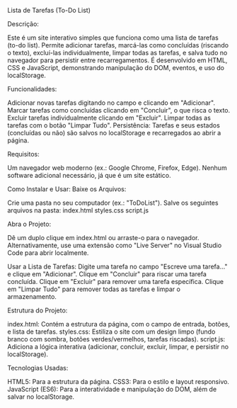 Lista de Tarefas (To-Do List)

Descrição:

Este é um site interativo simples que funciona como uma lista de tarefas (to-do list). Permite adicionar tarefas, marcá-las como concluídas (riscando o texto), excluí-las individualmente, limpar todas as tarefas, e salva tudo no navegador para persistir entre recarregamentos. É desenvolvido em HTML, CSS e JavaScript, demonstrando manipulação do DOM, eventos, e uso do localStorage.

Funcionalidades:

Adicionar novas tarefas digitando no campo e clicando em "Adicionar".
Marcar tarefas como concluídas clicando em "Concluir", o que risca o texto.
Excluir tarefas individualmente clicando em "Excluir".
Limpar todas as tarefas com o botão "Limpar Tudo".
Persistência: Tarefas e seus estados (concluídas ou não) são salvos no localStorage e recarregados ao abrir a página.

Requisitos:

Um navegador web moderno (ex.: Google Chrome, Firefox, Edge).
Nenhum software adicional necessário, já que é um site estático.

Como Instalar e Usar:
Baixe os Arquivos:

Crie uma pasta no seu computador (ex.: "ToDoList").
Salve os seguintes arquivos na pasta:
index.html
styles.css
script.js

Abra o Projeto:

Dê um duplo clique em index.html ou arraste-o para o navegador.
Alternativamente, use uma extensão como "Live Server" no Visual Studio Code para abrir localmente.

Usar a Lista de Tarefas:
Digite uma tarefa no campo "Escreve uma tarefa..." e clique em "Adicionar".
Clique em "Concluir" para riscar uma tarefa concluída.
Clique em "Excluir" para remover uma tarefa específica.
Clique em "Limpar Tudo" para remover todas as tarefas e limpar o armazenamento.

Estrutura do Projeto:

index.html: Contém a estrutura da página, com o campo de entrada, botões, e lista de tarefas.
styles.css: Estiliza o site com um design limpo (fundo branco com sombra, botões verdes/vermelhos, tarefas riscadas).
script.js: Adiciona a lógica interativa (adicionar, concluir, excluir, limpar, e persistir no localStorage).

Tecnologias Usadas:

HTML5: Para a estrutura da página.
CSS3: Para o estilo e layout responsivo.
JavaScript (ES6): Para a interatividade e manipulação do DOM, além de salvar no localStorage.

